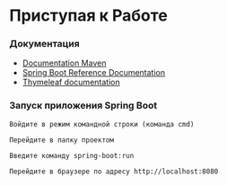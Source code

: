 # Приступая к Работе

### Документация

* [Documentation Maven](https://maven.apache.org/guides/index.html)
* [Spring Boot Reference Documentation](https://docs.spring.io/)
* [Thymeleaf documentation](https://www.thymeleaf.org/documentation.html)

### Запуск приложения Spring Boot

```
Войдите в режим командной строки (команда cmd)

Перейдите в папку проектом

Введите команду spring-boot:run

Перейдите в браузере по адресу http://localhost:8080 
```
 



